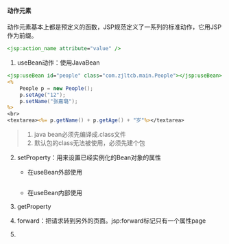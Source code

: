 #### 动作元素

动作元素基本上都是预定义的函数，JSP规范定义了一系列的标准动作，它用JSP作为前缀。

```jsp
<jsp:action_name attribute="value" />
```

1.  useBean动作：使用JavaBean

   ```jsp
   <jsp:useBean id="people" class="com.zjltcb.main.People"></jsp:useBean>
   <%
       People p = new People();
       p.setAge("12");
       p.setName("张嘉璐");
   %>
   <br>
   <textarea><%= p.getName() + p.getAge() + "岁"%></textarea>
   ```

   > 1. java bean必须先编译成.class文件
   > 2. 默认包的class无法被使用，必须先建个包

2. setProperty：用来设置已经实例化的Bean对象的属性

   + 在useBean外部使用

     ```
     
     ```

   + 在useBean内部使用

3. getProperty

4. forward：把请求转到另外的页面。jsp:forward标记只有一个属性page

5. 
